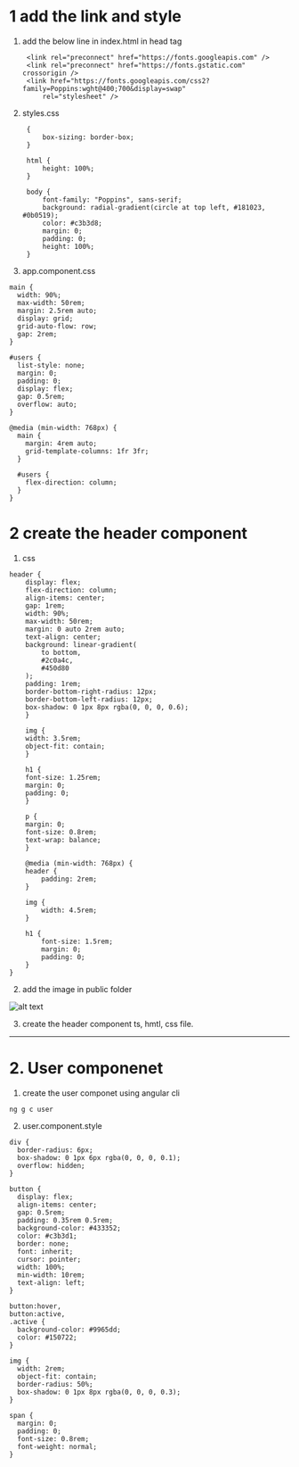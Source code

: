 # 1 add the  link and style
1. add the below line in index.html in head tag

        <link rel="preconnect" href="https://fonts.googleapis.com" />
        <link rel="preconnect" href="https://fonts.gstatic.com" crossorigin />
        <link href="https://fonts.googleapis.com/css2?family=Poppins:wght@400;700&display=swap"
            rel="stylesheet" />

2. styles.css

        {
            box-sizing: border-box;
        }

        html {
            height: 100%;
        }

        body {
            font-family: "Poppins", sans-serif;
            background: radial-gradient(circle at top left, #181023, #0b0519);
            color: #c3b3d8;
            margin: 0;
            padding: 0;
            height: 100%;
        }

3. app.component.css
```
main {
  width: 90%;
  max-width: 50rem;
  margin: 2.5rem auto;
  display: grid;
  grid-auto-flow: row;
  gap: 2rem;
}

#users {
  list-style: none;
  margin: 0;
  padding: 0;
  display: flex;
  gap: 0.5rem;
  overflow: auto;
}

@media (min-width: 768px) {
  main {
    margin: 4rem auto;
    grid-template-columns: 1fr 3fr;
  }

  #users {
    flex-direction: column;
  }
}

```

# 2 create the header component
1. css
```
header {
    display: flex;
    flex-direction: column;
    align-items: center;
    gap: 1rem;
    width: 90%;
    max-width: 50rem;
    margin: 0 auto 2rem auto;
    text-align: center;
    background: linear-gradient(
        to bottom,
        #2c0a4c,
        #450d80
    );
    padding: 1rem;
    border-bottom-right-radius: 12px;
    border-bottom-left-radius: 12px;
    box-shadow: 0 1px 8px rgba(0, 0, 0, 0.6);
    }

    img {
    width: 3.5rem;
    object-fit: contain;
    }

    h1 {
    font-size: 1.25rem;
    margin: 0;
    padding: 0;
    }

    p {
    margin: 0;
    font-size: 0.8rem;
    text-wrap: balance;
    }

    @media (min-width: 768px) {
    header {
        padding: 2rem;
    }

    img {
        width: 4.5rem;
    }

    h1 {
        font-size: 1.5rem;
        margin: 0;
        padding: 0;
    }
}
```
2. add the image in public folder

![alt text](img/task-management-logo.png)

3. create the header component ts, hmtl, css file.

***

# 2. User componenet
1. create the user componet using angular cli
``` 
ng g c user
```
2. user.component.style
```
div {
  border-radius: 6px;
  box-shadow: 0 1px 6px rgba(0, 0, 0, 0.1);
  overflow: hidden;
}

button {
  display: flex;
  align-items: center;
  gap: 0.5rem;
  padding: 0.35rem 0.5rem;
  background-color: #433352;
  color: #c3b3d1;
  border: none;
  font: inherit;
  cursor: pointer;
  width: 100%;
  min-width: 10rem;
  text-align: left;
}

button:hover,
button:active,
.active {
  background-color: #9965dd;
  color: #150722;
}

img {
  width: 2rem;
  object-fit: contain;
  border-radius: 50%;
  box-shadow: 0 1px 8px rgba(0, 0, 0, 0.3);
}

span {
  margin: 0;
  padding: 0;
  font-size: 0.8rem;
  font-weight: normal;
}

```




